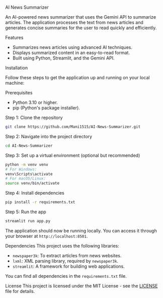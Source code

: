  AI News Summarizer

An AI-powered news summarizer that uses the Gemini API to summarize articles. The application processes the text from news articles and generates concise summaries for the user to read quickly and efficiently.

 Features
- Summarizes news articles using advanced AI techniques.
- Displays summarized content in an easy-to-read format.
- Built using Python, Streamlit, and the Gemini API.

 Installation

Follow these steps to get the application up and running on your local machine:

 Prerequisites
- Python 3.10 or higher.
- pip (Python's package installer).

 Step 1: Clone the repository
```bash
git clone https://github.com/Mani1515/AI-News-Summarizer.git
```

Step 2: Navigate into the project directory
```bash
cd AI-News-Summarizer
```

 Step 3: Set up a virtual environment (optional but recommended)
```bash
python -m venv venv
# For Windows:
venv\Scripts\activate
# For macOS/Linux:
source venv/bin/activate
```

 Step 4: Install dependencies
```bash
pip install -r requirements.txt
```

 Step 5: Run the app
```bash
streamlit run app.py
```

The application should now be running locally. You can access it through your browser at `http://localhost:8501`.

 Dependencies
This project uses the following libraries:
- `newspaper3k`: To extract articles from news websites.
- `lxml`: XML parsing library, required by `newspaper3k`.
- `streamlit`: A framework for building web applications.

You can find all dependencies in the `requirements.txt` file.

License
This project is licensed under the MIT License - see the [LICENSE](LICENSE) file for details.

